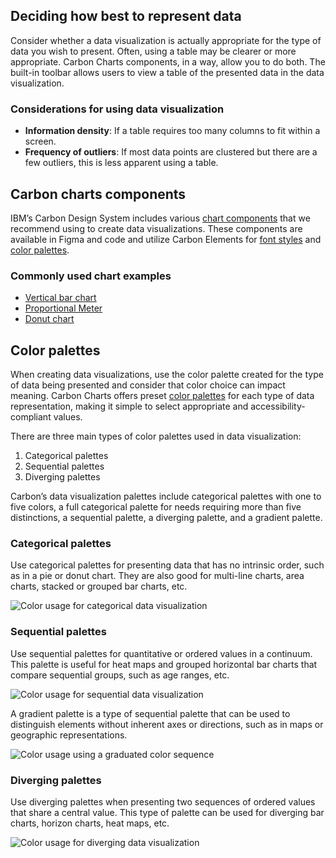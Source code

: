 ## Deciding how best to represent data

Consider whether a data visualization is actually appropriate for the type of data you wish to present. Often, using a table may be clearer or more appropriate. Carbon Charts components, in a way, allow you to do both. The built-in toolbar allows users to view a table of the presented data in the data visualization.

### Considerations for using data visualization

- **Information density**: If a table requires too many columns to fit within a screen.
- **Frequency of outliers**: If most data points are clustered but there are a few outliers, this is less apparent using a table.

## Carbon charts components

IBM’s Carbon Design System includes various [chart components](https://carbondesignsystem.com/data-visualization/chart-types/) that we recommend using to create data visualizations. These components are available in Figma and code and utilize Carbon Elements for [font styles](https://carbondesignsystem.com/elements/typography/overview/) and [color palettes](https://carbondesignsystem.com/elements/color/overview/).

### Commonly used chart examples

* [Vertical bar chart](https://charts.carbondesignsystem.com/bar#vertical)
* [Proportional Meter]( https://carbondesignsystem.com/data-visualization/simple-charts/#meter-(proportional) )
* [Donut chart](https://carbondesignsystem.com/data-visualization/simple-charts/#donut)

## Color palettes

When creating data visualizations, use the color palette created for the type of data being presented and consider that color choice can impact meaning. Carbon Charts offers preset [color palettes](https://carbondesignsystem.com/data-visualization/color-palettes/) for each type of data representation, making it simple to select appropriate and accessibility-compliant values.

There are three main types of color palettes used in data visualization:

1. Categorical palettes
2. Sequential palettes
3. Diverging palettes

Carbon’s data visualization palettes include categorical palettes with one to five colors, a full categorical palette for needs requiring more than five distinctions, a sequential palette, a diverging palette, and a gradient palette.

### Categorical palettes

Use categorical palettes for presenting data that has no intrinsic order, such as in a pie or donut chart. They are also good for multi-line charts, area charts, stacked or grouped bar charts, etc.

![Color usage for categorical data visualization](/assets/patterns/data-visualization/color-usage/data-visualization-categorical.png)

### Sequential palettes

Use sequential palettes for quantitative or ordered values in a continuum. This palette is useful for heat maps and grouped horizontal bar charts that compare sequential groups, such as age ranges, etc.

![Color usage for sequential data visualization](/assets/patterns/data-visualization/color-usage/data-visualization-sequential.png)

A gradient palette is a type of sequential palette that can be used to distinguish elements without inherent axes or directions, such as in maps or geographic representations.

![Color usage using a graduated color sequence](/assets/patterns/data-visualization/color-usage/data-visualization-graduated-sequence.png)

### Diverging palettes

Use diverging palettes when presenting two sequences of ordered values that share a central value. This type of palette can be used for diverging bar charts, horizon charts, heat maps, etc.

![Color usage for diverging data visualization](/assets/patterns/data-visualization/color-usage/data-visualization-diverging.png)
